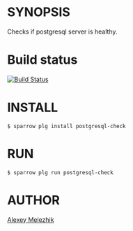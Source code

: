 # SYNOPSIS

Checks if postgresql server is healthy.

# Build status

[![Build Status](https://travis-ci.org/melezhik/postgresql-check.svg)](https://travis-ci.org/melezhik/postgresql-check)

# INSTALL

    $ sparrow plg install postgresql-check

# RUN

    $ sparrow plg run postgresql-check

# AUTHOR

[Alexey Melezhik](mailto:melezhik@gmail.com)


